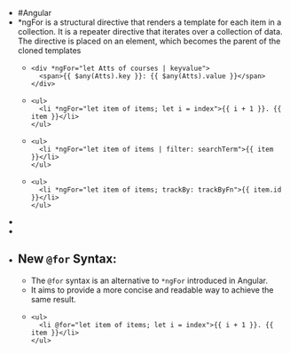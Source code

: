 - #Angular
- *ngFor is a structural directive that renders a template for each item in a collection. It is a repeater directive that iterates over a  collection of data. The directive is placed on an element, which becomes the parent of the cloned templates
	- ```htmlembedded
	  <div *ngFor="let Atts of courses | keyvalue">
	    <span>{{ $any(Atts).key }}: {{ $any(Atts).value }}</span>
	  </div>
	  
	  ```
	- ```htmlembedded
	  <ul>
	    <li *ngFor="let item of items; let i = index">{{ i + 1 }}. {{ item }}</li>
	  </ul>
	  
	  ```
	- ```htmlmixed
	  <ul>
	    <li *ngFor="let item of items | filter: searchTerm">{{ item }}</li>
	  </ul>
	  
	  ```
	- ```htmlmixed
	  <ul>
	    <li *ngFor="let item of items; trackBy: trackByFn">{{ item.id }}</li>
	  </ul>
	  
	  ```
-
-
- ## **New `@for` Syntax:**
	- The `@for` syntax is an alternative to `*ngFor` introduced in Angular.
	- It aims to provide a more concise and readable way to achieve the same result.
	- ```htmlmixed
	  <ul>
	    <li @for="let item of items; let i = index">{{ i + 1 }}. {{ item }}</li>
	  </ul>
	  
	  ```